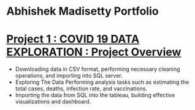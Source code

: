 # Abhishek Madisetty Portfolio

# [Project 1 : COVID 19 DATA EXPLORATION : Project Overview](https://github.com/Maddy5901/PortfolioProjects/blob/main/COVID%20Portfolio%20Project%20Actual%20Scripts.sql)
* Downloading data in CSV format, performing necessary cleaning operations, and importing into SQL server.
* Exploring The Data Performing analysis tasks such as estimating the total cases, deaths, infection rate, and vaccinations.
* Importing the data from SQL into the tableau, building effective visualizations and dashboard.
